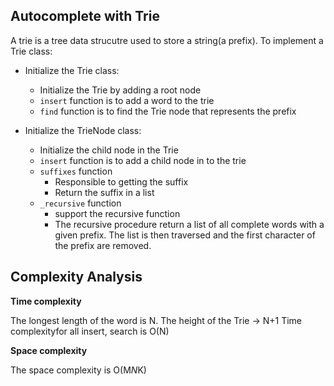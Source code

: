 ## Autocomplete with Trie

A trie is a tree data strucutre used to store a string(a prefix). To implement a Trie class:
* Initialize the Trie class:
    * Initialize the Trie by adding a root node
    * `insert` function is to add a word to the trie
    * `find` function is to find the Trie node that represents the prefix
    
* Initialize the TrieNode class:
    * Initialize the child node in the Trie
    * `insert` function is to add a child node in to the trie
    * `suffixes` function 
        * Responsible to getting the suffix 
        * Return the suffix in a list
    * `_recursive` function 
        * support the recursive function 
        * The recursive procedure return a list of all complete words with a given prefix. The list is then traversed and the first character of the prefix are removed. 

## Complexity Analysis

**Time complexity**

The longest length of the word is N.
The height of the Trie -> N+1
Time complexityfor all insert, search is O(N) 

**Space complexity**

The space complexity is O(M*N*K)

